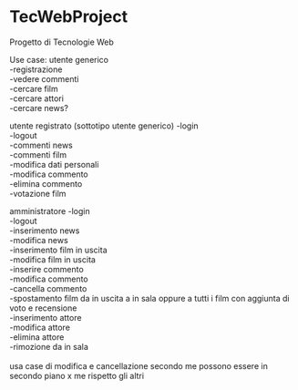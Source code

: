 # TecWebProject

Progetto di Tecnologie Web

Use case:
utente generico <br />
	-registrazione <br />
	-vedere commenti <br />
	-cercare film <br />
	-cercare attori <br />
	-cercare news? <br />

utente registrato (sottotipo utente generico)
	-login <br />
	-logout <br />
	-commenti news <br />
	-commenti film <br />
	-modifica dati personali <br />
	-modifica commento <br />
	-elimina commento <br />
	-votazione film <br />

amministratore
	-login <br />
	-logout <br />
	-inserimento news <br />
	-modifica news <br />
	-inserimento film in uscita <br />
	-modifica film in uscita <br />
	-inserire commento <br />
	-modifica commento <br />
	-cancella commento <br />
	-spostamento film da in uscita a in sala oppure a tutti i film con aggiunta di voto e recensione <br />
	-inserimento attore <br />
	-modifica attore <br />
	-elimina attore <br />
	-rimozione da in sala <br />
<br />
usa case di modifica e cancellazione secondo me possono essere in secondo piano x me rispetto gli altri <br />
